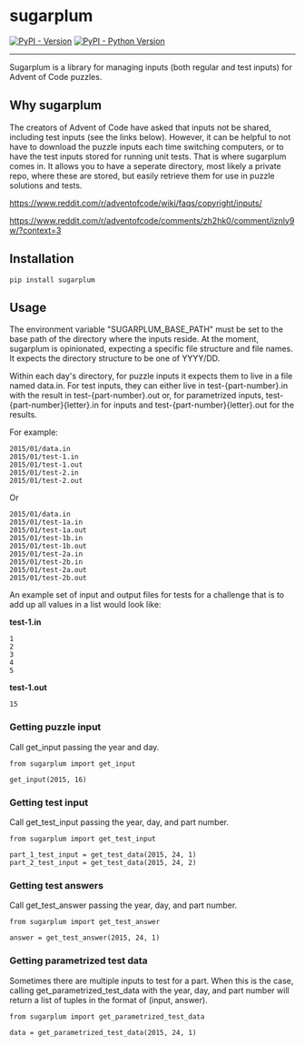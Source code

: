 # sugarplum

[![PyPI - Version](https://img.shields.io/pypi/v/sugarplum.svg)](https://pypi.org/project/sugarplum)
[![PyPI - Python Version](https://img.shields.io/pypi/pyversions/sugarplum.svg)](https://pypi.org/project/sugarplum)

-----

Sugarplum is a library for managing inputs (both regular and test inputs) for Advent of
Code puzzles.


## Why sugarplum

The creators of Advent of Code have asked that inputs not be shared, including test
inputs (see the links below). However, it can be helpful to not have to download
the puzzle inputs each time switching computers, or to have the test inputs stored for
running unit tests. That is where sugarplum comes in. It allows you to have a seperate 
directory, most likely a private repo, where these are stored, but easily retrieve them
for use in puzzle solutions and tests.

https://www.reddit.com/r/adventofcode/wiki/faqs/copyright/inputs/

https://www.reddit.com/r/adventofcode/comments/zh2hk0/comment/iznly9w/?context=3

## Installation

```console
pip install sugarplum
```

## Usage

The environment variable "SUGARPLUM_BASE_PATH" must be set to the base path of the 
directory where the inputs reside. At the moment, sugarplum is opinionated, expecting a
specific file structure and file names. It expects the directory structure to be one of
YYYY/DD.

Within each day's directory, for puzzle inputs it expects them to live in a file named 
data.in. For test inputs, they can either live in test-{part-number}.in with the result
in test-{part-number}.out or, for parametrized inputs, test-{part-number}{letter}.in for 
inputs and test-{part-number}{letter}.out for the results.

For example:

    2015/01/data.in
    2015/01/test-1.in
    2015/01/test-1.out
    2015/01/test-2.in
    2015/01/test-2.out

Or

    2015/01/data.in
    2015/01/test-1a.in
    2015/01/test-1a.out
    2015/01/test-1b.in
    2015/01/test-1b.out
    2015/01/test-2a.in
    2015/01/test-2b.in
    2015/01/test-2a.out
    2015/01/test-2b.out

An example set of input and output files for tests for a challenge that is to add up all
values in a list would look like:

**test-1.in**

```
1
2
3
4
5
```

**test-1.out**

```
15
```

### Getting puzzle input

Call get_input passing the year and day.

```
from sugarplum import get_input

get_input(2015, 16)
```

### Getting test input

Call get_test_input passing the year, day, and part number.

```
from sugarplum import get_test_input

part_1_test_input = get_test_data(2015, 24, 1)
part_2_test_input = get_test_data(2015, 24, 2)
```

### Getting test answers

Call get_test_answer passing the year, day, and part number.

```
from sugarplum import get_test_answer

answer = get_test_answer(2015, 24, 1)
```

### Getting parametrized test data

Sometimes there are multiple inputs to test for a part. When this is the case, calling get_parametrized_test_data with the year, day, and part number will return a list of tuples in the format of (input, answer).

```
from sugarplum import get_parametrized_test_data

data = get_parametrized_test_data(2015, 24, 1)
```